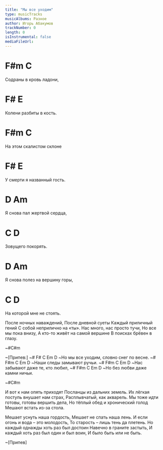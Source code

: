 ```yaml
---
title: "Мы все уходим"
type: musicTracks
musicAlbums: Разное
author: Игорь Абакумов
trackNumber: 0
length: 0
isInstrumental: false
mediaFileUrl: 
---
```


# F#m               C
Содраны в кровь ладони,
#   F#             E
Колени разбиты в кость.
#   F#m               C
На этом скалистом склоне
#    F#                E
У смерти я названный гость.
#    D                Am
Я снова пал жертвой сердца,
#   C          D
Зовущего покорять.
#    D                Am
Я снова полез на вершину горы,
#      C              D
На которой мне не стоять.

После ночных наваждений,
После дневной суеты
Каждый приличный гений
С собой неприлично на «ты».
Нас много, нас просто тучи,
Но все мы пока внизу,
А кто-то живёт на самой вершине
В поисках брёвен в глазу.

~#C#m

~[Припев:]
~#        F#  C              Em        D
~Но мы все уходим, словно снег по весне.
~# F#m     C      Em      D
~Наши следы замывают ручьи.
~# F#m     C         Em        D
~Нас забывают даже те, кто любил,
~# F#m       C       Em       D
~Но без любви даже камни ничьи.

~#C#m

И вот к нам опять приходят
Посланцы из дальних земель.
Их лёгкая поступь внушает нам страх,
Расплывчатый, как акварель.
Мы тоже идти готовы,
готовы вершить дела,
Но тёплый обед и хронический голод
Мешают встать из-за стола.

Мешает уснуть наша гордость,
Мешает не спать наша лень.
И если огонь и вода – это молодость,
То старость – лишь тень да плетень.
Но каждый однажды хоть раз был достоин
Навечно в граните застыть,
И каждый хоть раз был один и был воин,
И было быть или не быть.

~[Припев]

